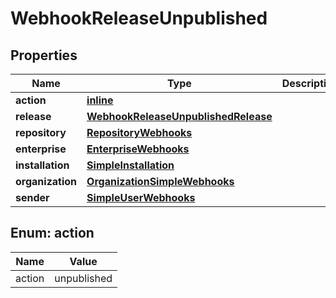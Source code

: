 
# WebhookReleaseUnpublished

## Properties
Name | Type | Description | Notes
------------ | ------------- | ------------- | -------------
**action** | [**inline**](#Action) |  | 
**release** | [**WebhookReleaseUnpublishedRelease**](WebhookReleaseUnpublishedRelease.md) |  | 
**repository** | [**RepositoryWebhooks**](RepositoryWebhooks.md) |  | 
**enterprise** | [**EnterpriseWebhooks**](EnterpriseWebhooks.md) |  |  [optional]
**installation** | [**SimpleInstallation**](SimpleInstallation.md) |  |  [optional]
**organization** | [**OrganizationSimpleWebhooks**](OrganizationSimpleWebhooks.md) |  |  [optional]
**sender** | [**SimpleUserWebhooks**](SimpleUserWebhooks.md) |  |  [optional]


<a id="Action"></a>
## Enum: action
Name | Value
---- | -----
action | unpublished



